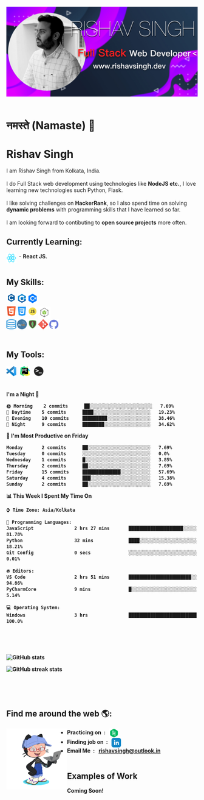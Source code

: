 <img src="assets/github_banner.jpg"><br/><br/>

# नमस्ते (Namaste) 🙏

# Rishav Singh

I am Rishav Singh from Kolkata, India. <br/><br/>I do Full Stack web development using technologies like <b>NodeJS etc.</b>, I love learning new technologies such Python, Flask. <br/><br/> I like solving challenges on <b>HackerRank</b>, so I also spend time on solving <b>dynamic problems</b> with programming skills that I have learned so far.<br/><br/> I am looking forward to contibuting to <b>open source projects</b> more often.

## Currently Learning:

<img align="left" alt="React" width="26px" src="assets/react_logo.png" style="margin-right: 7px" /> - <b>React JS.
<br/>
<br/>

## My Skills:

<img align="left" alt="C Prog." width="26px" src="assets/c-logo.png" style="margin-right: 2px" />
<img align="left" alt="C Prog." width="26px" src="assets/cpp.png" style="margin-right: 2px" />
<img align="left" alt="C Prog." width="26px" src="assets/csharp_logo.png" style="margin-right: 2px" />
<br/><br/>
<img align="left" alt="HTML5" width="26px" src="assets/html.png" style="margin-right: 2px" />
<img align="left" alt="CSS3" width="26px" src="assets/css.png" style="margin-right: 2px" />
<img align="left" alt="JavaScript" width="26px" src="assets/js.png" style="margin-right: 2px" />
<!-- 
<img align="left" alt="PHP" width="26px" src="assets/php.png" style="margin-right: 2px" />
-->
<img align="left" alt="Node.js" width="32px" src="assets/node.png" style="margin-right: 2px" /><br/><br/>
<img align="left" alt="SQL" width="26px" height="26px" src="assets/sql.png" style="margin-right: 2px" />
<img align="left" alt="MySQL" width="26px" src="assets/mysql.png" style="margin-right: 2px" />
<img align="left" alt="MongoDB" width="26px" src="assets/mongodb.png" style="margin-right: 2px" />
<img align="left" alt="Git" width="26px" src="assets/git.png" style="margin-right: 2px" />
<img align="left" alt="GitHub" width="26px" src="assets/github_icon.png" style="margin-right: 2px" />
<br/>
<br/>
<br/>

## My Tools:

<img align="left" alt="Visual Studio Code" width="26px" src="assets/vscode.png" />
<img align="left" alt="PyCharm" width="26px" src="assets/pycharm.png" style="margin-left: 10px" />
<img align="left" alt="Terminal" width="26px" src="assets/terminal.png" style="margin-left: 10px" />
<br/>
<br/>
<br/>

<script src="https://tryhackme.com/badge/432008"></script>

<!--START_SECTION:waka-->
**I'm a Night 🦉** 

```text
🌞 Morning    2 commits      ██░░░░░░░░░░░░░░░░░░░░░░░   7.69% 
🌆 Daytime    5 commits      ████░░░░░░░░░░░░░░░░░░░░░   19.23% 
🌃 Evening    10 commits     █████████░░░░░░░░░░░░░░░░   38.46% 
🌙 Night      9 commits      ████████░░░░░░░░░░░░░░░░░   34.62%

```
📅 **I'm Most Productive on Friday** 

```text
Monday       2 commits      ██░░░░░░░░░░░░░░░░░░░░░░░   7.69% 
Tuesday      0 commits      ░░░░░░░░░░░░░░░░░░░░░░░░░   0.0% 
Wednesday    1 commits      █░░░░░░░░░░░░░░░░░░░░░░░░   3.85% 
Thursday     2 commits      ██░░░░░░░░░░░░░░░░░░░░░░░   7.69% 
Friday       15 commits     ██████████████░░░░░░░░░░░   57.69% 
Saturday     4 commits      ███░░░░░░░░░░░░░░░░░░░░░░   15.38% 
Sunday       2 commits      ██░░░░░░░░░░░░░░░░░░░░░░░   7.69%

```


📊 **This Week I Spent My Time On** 

```text
⌚︎ Time Zone: Asia/Kolkata

💬 Programming Languages: 
JavaScript               2 hrs 27 mins       ████████████████████░░░░░   81.78% 
Python                   32 mins             ████░░░░░░░░░░░░░░░░░░░░░   18.21% 
Git Config               0 secs              ░░░░░░░░░░░░░░░░░░░░░░░░░   0.01%

🔥 Editors: 
VS Code                  2 hrs 51 mins       ███████████████████████░░   94.86% 
PyCharmCore              9 mins              █░░░░░░░░░░░░░░░░░░░░░░░░   5.14%

💻 Operating System: 
Windows                  3 hrs               █████████████████████████   100.0%

```


<!--END_SECTION:waka-->

<br/>
<br/>
<br/>

![GitHub stats](https://github-readme-stats.vercel.app/api?username=rishavsinghh&show_icons=true&count_private=true)

![GitHub streak stats](https://github-readme-streak-stats.herokuapp.com/?user=rishavsinghh)

<br/>
<br/>
<br/>

## Find me around the web 🌎:

<img align="left" width="160" height="160" src="assets/my-octocat.png"></a>

- Practicing on &nbsp;: &nbsp; [<img src='assets/hackerrank.png' alt='hackerrank' height='25' align="center">](rishav09)
- Finding job on &nbsp;: &nbsp; [<img src='assets/linkedin.png' alt='linkedin' height='25' align="center">](https://www.linkedin.com/in/rishavsingh@outlook.in/)
- Email Me &nbsp;: &nbsp; rishavsingh@outlook.in
  <br/>
  <br/>

## Examples of Work

Coming Soon!
<br/>
<br/>
